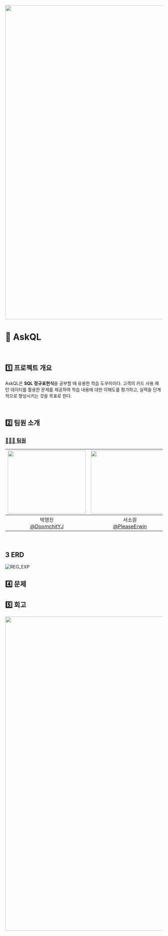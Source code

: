 <img src="https://capsule-render.vercel.app/api?type=waving&color=BDBDC8&height=150&section=header" width="1000" />

# 🔎 AskQL
</br>

## 1️⃣ 프로젝트 개요

AskQL은 **SQL 정규표현식**을 공부할 때 유용한 학습 도우미이다. 고객의 카드 사용 패턴 데이터를 활용한 문제를 제공하여 학습 내용에 대한 이해도를 평가하고, 실력을 단계적으로 향상시키는 것을 목표로 한다.

</br>

## 2️⃣ 팀원 소개

### [🙆🏻‍♂️ 팀원](#목차)


|<img src="https://avatars.githubusercontent.com/u/80048007?v=4" width="250" height="200"/>|<img src="https://avatars.githubusercontent.com/u/79669001?v=4?v=4" width="250" height="200"/>|<img src="https://avatars.githubusercontent.com/u/179544856?v=4" width="250" height="200"/>|<img src="https://avatars.githubusercontent.com/u/115103394?v=4" width="250" height="200"/>|
|:-:|:-:|:-:|:-:|
|박영진<br/>[@DoomchitYJ](https://github.com/DoomchitYJ)|서소원<br/>[@PleaseErwin](https://github.com/PleaseErwin)|이은준<br/>[@2EunJun](https://github.com/2EunJun)|이현정<br/>[@nanahj](https://github.com/nanahj)|

<br>



## 3️ ERD
![REG_EXP](https://github.com/user-attachments/assets/acf26ed8-fd2a-4c4b-ad59-7887ed9aab23)


    
## 4️⃣ 문제


    
## 5️⃣ 회고

<img src="https://capsule-render.vercel.app/api?type=waving&color=BDBDC8&height=150&section=footer" width="1000" />

